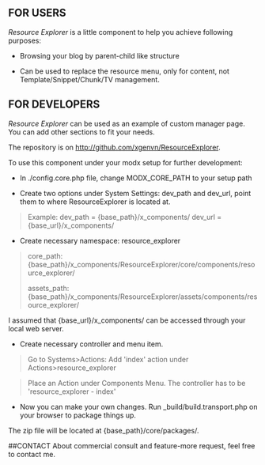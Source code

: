 ## FOR USERS

*Resource Explorer* is a little component to help you achieve following purposes:

- Browsing your blog by parent-child like structure

- Can be used to replace the resource menu, only for content, not Template/Snippet/Chunk/TV management.


## FOR DEVELOPERS

*Resource Explorer* can be used as an example of custom manager page. You can add other sections to fit your needs.

The repository is on http://github.com/xgenvn/ResourceExplorer.

To use this component under your modx setup for further development:

- In ./config.core.php file, change MODX_CORE_PATH to your setup path

- Create two options under System Settings: dev_path and dev_url, point them to where ResourceExplorer is located at.

> Example: dev_path = {base_path}/x_components/
>          dev_url  = {base_url}/x_components/

- Create necessary namespace: resource_explorer

> core_path:   {base_path}/x_components/ResourceExplorer/core/components/resource_explorer/
>
> assets_path: {base_path}/x_components/ResourceExplorer/assets/components/resource_explorer/

I assumed that {base_url}/x_components/ can be accessed through your local web server.

- Create necessary controller and menu item.

> Go to Systems>Actions: Add 'index' action under Actions>resource_explorer

> Place an Action under Components Menu. The controller has to be 'resource_explorer - index'

- Now you can make your own changes. Run _build/build.transport.php on your browser to package things up.

The zip file will be located at {base_path}/core/packages/.

##CONTACT
About commercial consult and feature-more request, feel free to contact me.
